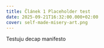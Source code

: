 ```yaml
---
title: Článek 1 Placeholder test
date: 2025-09-21T16:32:00.000+02:00
cover: self-made-misery-art.png
---
```

Testuju decap manifesto
